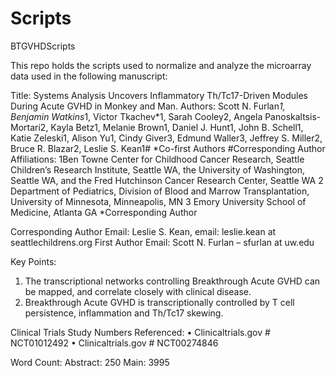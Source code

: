 # Scripts
BTGVHDScripts

This repo holds the scripts used to normalize and analyze the microarray data used in the following manuscript:

Title: Systems Analysis Uncovers Inflammatory Th/Tc17-Driven Modules During Acute GVHD in Monkey and Man.
Authors:  Scott N. Furlan*1, Benjamin Watkins*1, Victor Tkachev*1, Sarah Cooley2, Angela Panoskaltsis-Mortari2, Kayla Betz1, Melanie Brown1, Daniel J. Hunt1, John B. Schell1, Katie Zeleski1, Alison Yu1, Cindy Giver3, Edmund Waller3, Jeffrey S. Miller2, Bruce R. Blazar2, Leslie S. Kean1#
*Co-first Authors
#Corresponding Author
Affiliations:
1Ben Towne Center for Childhood Cancer Research, Seattle Children’s Research Institute, Seattle WA, the University of Washington, Seattle WA, and the Fred Hutchinson Cancer Research Center, Seattle WA
2 Department of Pediatrics, Division of Blood and Marrow Transplantation, University of Minnesota, Minneapolis, MN
3 Emory University School of Medicine, Atlanta GA
*Corresponding Author

Corresponding Author Email:  Leslie S. Kean, email: leslie.kean at seattlechildrens.org
First Author Email: Scott N. Furlan – sfurlan at uw.edu

Key Points:
1.	The transcriptional networks controlling Breakthrough Acute GVHD can be mapped, and correlate closely with clinical disease.
2.	Breakthrough Acute GVHD is transcriptionally controlled by T cell persistence, inflammation and Th/Tc17 skewing.

Clinical Trials Study Numbers Referenced:
•	Clinicaltrials.gov # NCT01012492
•	Clinicaltrials.gov # NCT00274846

Word Count:
Abstract: 250
Main: 3995
